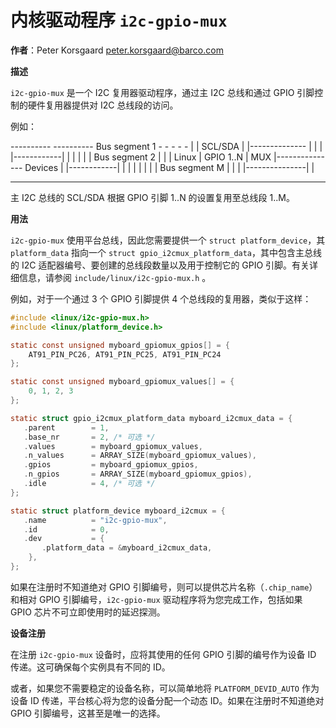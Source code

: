 # 内核驱动程序 `i2c-gpio-mux`

**作者**：Peter Korsgaard <peter.korsgaard@barco.com>

**描述**

`i2c-gpio-mux` 是一个 I2C 复用器驱动程序，通过主 I2C 总线和通过 GPIO 引脚控制的硬件复用器提供对 I2C 总线段的访问。

例如：

  ----------              ----------  Bus segment 1   - - - - -
 |          | SCL/SDA    |          |-------------- |           |
 |          |------------|          |
 |          |            |          | Bus segment 2 |           |
 |  Linux   | GPIO 1..N  |   MUX    |---------------   Devices
 |          |------------|          |               |           |
 |          |            |          | Bus segment M
 |          |            |          |---------------|           |
  ----------              ----------                  - - - - -

主 I2C 总线的 SCL/SDA 根据 GPIO 引脚 1..N 的设置复用至总线段 1..M。

**用法**

`i2c-gpio-mux` 使用平台总线，因此您需要提供一个 `struct platform_device`，其 `platform_data` 指向一个 `struct gpio_i2cmux_platform_data`，其中包含主总线的 I2C 适配器编号、要创建的总线段数量以及用于控制它的 GPIO 引脚。有关详细信息，请参阅 `include/linux/i2c-gpio-mux.h` 。

例如，对于一个通过 3 个 GPIO 引脚提供 4 个总线段的复用器，类似于这样：

```c
#include <linux/i2c-gpio-mux.h>
#include <linux/platform_device.h>

static const unsigned myboard_gpiomux_gpios[] = {
    AT91_PIN_PC26, AT91_PIN_PC25, AT91_PIN_PC24
};

static const unsigned myboard_gpiomux_values[] = {
    0, 1, 2, 3
};

static struct gpio_i2cmux_platform_data myboard_i2cmux_data = {
   .parent        = 1,
   .base_nr       = 2, /* 可选 */
   .values        = myboard_gpiomux_values,
   .n_values      = ARRAY_SIZE(myboard_gpiomux_values),
   .gpios         = myboard_gpiomux_gpios,
   .n_gpios       = ARRAY_SIZE(myboard_gpiomux_gpios),
   .idle          = 4, /* 可选 */
};

static struct platform_device myboard_i2cmux = {
   .name          = "i2c-gpio-mux",
   .id            = 0,
   .dev           = {
       .platform_data = &myboard_i2cmux_data,
    },
};
```

如果在注册时不知道绝对 GPIO 引脚编号，则可以提供芯片名称（`.chip_name`）和相对 GPIO 引脚编号，`i2c-gpio-mux` 驱动程序将为您完成工作，包括如果 GPIO 芯片不可立即使用时的延迟探测。

**设备注册**

在注册 `i2c-gpio-mux` 设备时，应将其使用的任何 GPIO 引脚的编号作为设备 ID 传递。这可确保每个实例具有不同的 ID。

或者，如果您不需要稳定的设备名称，可以简单地将 `PLATFORM_DEVID_AUTO` 作为设备 ID 传递，平台核心将为您的设备分配一个动态 ID。如果在注册时不知道绝对 GPIO 引脚编号，这甚至是唯一的选择。